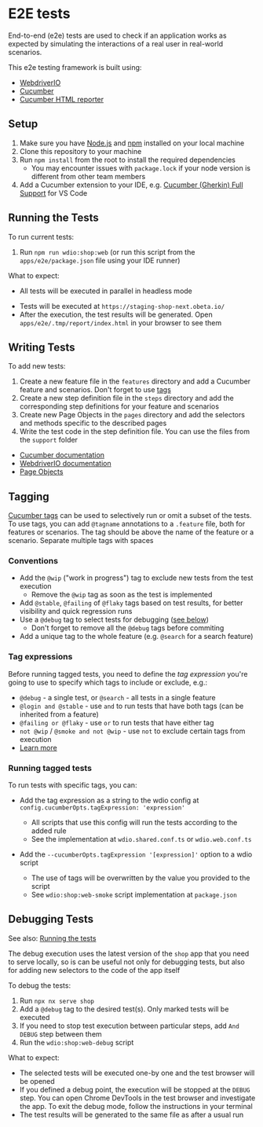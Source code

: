 # E2E tests

End-to-end (e2e) tests are used to check if an application works as expected by simulating the interactions of a real user in real-world scenarios.

This e2e testing framework is built using:

- [WebdriverIO](https://webdriver.io/)
- [Cucumber](https://cucumber.io/)
- [Cucumber HTML reporter](https://www.npmjs.com/package/cucumber-html-reporter)

## Setup

1. Make sure you have [Node.js](https://nodejs.org/) and
   [npm](https://www.npmjs.com/) installed on your local machine
2. Clone this repository to your machine
3. Run `npm install` from the root to install the required dependencies
   - You may encounter issues with `package.lock` if your node version is different from other team members
4. Add a Cucumber extension to your IDE, e.g. [Cucumber (Gherkin) Full Support](https://marketplace.visualstudio.com/items?itemName=alexkrechik.cucumberautocomplete) for VS Code

## Running the Tests

To run current tests:

<!-- TODO -->

1. Run `npm run wdio:shop:web` (or run this script from the `apps/e2e/package.json` file using your IDE runner)

What to expect:

- All tests will be executed in parallel in headless mode
<!-- TODO -->
- Tests will be executed at `https://staging-shop-next.obeta.io/`
- After the execution, the test results will be generated. Open `apps/e2e/.tmp/report/index.html` in your browser to see them

## Writing Tests

To add new tests:

1. Create a new feature file in the `features` directory and add a Cucumber feature and scenarios. Don't forget to use [tags](#tags)
2. Create a new step definition file in the `steps` directory and add the corresponding step definitions for your feature and scenarios
3. Create new Page Objects in the `pages` directory and add the selectors and methods specific to the described pages
4. Write the test code in the step definition file. You can use the files from the `support` folder

- [Cucumber documentation](https://cucumber.io/docs/cucumber/)
- [WebdriverIO documentation](https://webdriver.io/docs/gettingstarted/)
- [Page Objects](https://webdriver.io/docs/pageobjects/)

## Tagging

[Cucumber tags](https://cucumber.io/docs/cucumber/api/?lang=javascript#tags) can be used to selectively run or omit a subset of the tests. To use tags, you can add `@tagname` annotations to a `.feature` file, both for features or scenarios. The tag should be above the name of the feature or a scenario. Separate multiple tags with spaces

### Conventions

- Add the `@wip` ("work in progress") tag to exclude new tests from the test execution
  - Remove the `@wip` tag as soon as the test is implemented
- Add `@stable`, `@failing` of `@flaky` tags based on test results, for better visibility and quick regression runs
- Use a `@debug` tag to select tests for debugging ([see below](#debugging-tests))
  - Don't forget to remove all the `@debug` tags before commiting
- Add a unique tag to the whole feature (e.g. `@search` for a search feature)

### Tag expressions

Before running tagged tests, you need to define the _tag expression_ you're going to use to specify which tags to include or exclude, e.g.:

- `@debug` - a single test, or `@search` - all tests in a single feature
- `@login and @stable` - use `and` to run tests that have both tags (can be inherited from a feature)
- `@failing or @flaky` - use `or` to run tests that have either tag
- `not @wip` / `@smoke and not @wip` - use `not` to exclude certain tags from execution
- [Learn more](https://cucumber.io/docs/cucumber/api/?lang=javascript#tag-expressions)

### Running tagged tests

To run tests with specific tags, you can:

- Add the tag expression as a string to the wdio config at `config.cucumberOpts.tagExpression: 'expression'`

  - All scripts that use this config will run the tests according to the added rule
  - See the implementation at `wdio.shared.conf.ts` or `wdio.web.conf.ts`

- Add the `--cucumberOpts.tagExpression '[expression]'` option to a wdio script
  - The use of tags will be overwritten by the value you provided to the script
  - See `wdio:shop:web-smoke` script implementation at `package.json`

## Debugging Tests

See also: [Running the tests](#running-the-tests)

The debug execution uses the latest version of the `shop` app that you need to serve locally, so is can be useful not only for debugging tests, but also for adding new selectors to the code of the app itself

To debug the tests:

<!-- TODO -->

1. Run `npx nx serve shop`
2. Add a `@debug` tag to the desired test(s). Only marked tests will be executed
3. If you need to stop test execution between particular steps, add `And DEBUG` step between them
4. Run the `wdio:shop:web-debug` script

What to expect:

- The selected tests will be executed one-by one and the test browser will be opened
- If you defined a debug point, the execution will be stopped at the `DEBUG` step. You can open Chrome DevTools in the test browser and investigate the app. To exit the debug mode, follow the instructions in your terminal
- The test results will be generated to the same file as after a usual run
